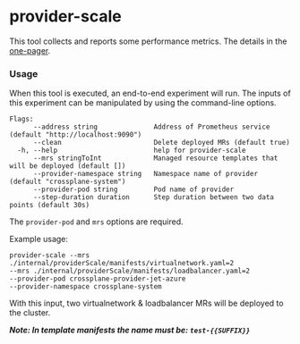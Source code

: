# provider-scale

This tool collects and reports some performance metrics. The details in the [one-pager].

### Usage

When this tool is executed, an end-to-end experiment will run. The inputs of this experiment can be manipulated by using
the command-line options.

```
Flags:
      --address string              Address of Prometheus service (default "http://localhost:9090")
      --clean                       Delete deployed MRs (default true)
  -h, --help                        help for provider-scale
      --mrs stringToInt             Managed resource templates that will be deployed (default [])
      --provider-namespace string   Namespace name of provider (default "crossplane-system")
      --provider-pod string         Pod name of provider
      --step-duration duration      Step duration between two data points (default 30s)
```

The `provider-pod` and `mrs` options are required.

Example usage:

```
provider-scale --mrs ./internal/providerScale/manifests/virtualnetwork.yaml=2
--mrs ./internal/providerScale/manifests/loadbalancer.yaml=2
--provider-pod crossplane-provider-jet-azure
--provider-namespace crossplane-system
```

With this input, two virtualnetwork & loadbalancer MRs will be deployed to the cluster.

**_Note: In template manifests the name must be: `test-{{SUFFIX}}`_**

[one-pager]: https://github.com/crossplane/crossplane/pull/2983